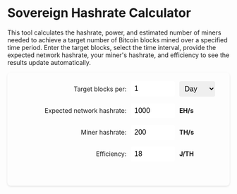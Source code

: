 # Sovereign Hashrate Calculator

This tool calculates the hashrate, power, and estimated number of miners needed to achieve a target number of Bitcoin blocks mined over a specified time period. 
Enter the target blocks, select the time interval, provide the expected network hashrate, your miner's hashrate, and efficiency to see the results update automatically.


<div class="hashrate-calculator-container">
    <div class="input-pair">
        <label for="blocks">Target blocks per:</label>
        <div class="input-group">
            <input type="number" id="blocks" value="1" min="1" oninput="calculateHashrate()" />
            <select id="interval" onchange="calculateHashrate()">
                <option value="day">Day</option>
                <option value="week">Week</option>
                <option value="month">Month</option>
                <option value="year">Year</option>
            </select>
        </div>
    </div>
    <div class="input-pair">
        <label for="networkHashrate">Expected network hashrate:</label>
        <div class="input-group">
            <input type="number" id="networkHashrate" value="1000" step="10" min="1" oninput="calculateHashrate()" />
            <span class="unit">EH/s</span>
        </div>
    </div>
    <div class="input-pair">
        <label for="minerHashrate">Miner hashrate:</label>
        <div class="input-group">
            <input type="number" id="minerHashrate" value="200" step="1" min="1" oninput="calculateHashrate()" />
            <span class="unit">TH/s</span>
        </div>
    </div>
    <div class="input-pair">
        <label for="efficiency">Efficiency:</label>
        <div class="input-group">
            <input type="number" id="efficiency" value="18" step="0.1" min="1" oninput="calculateHashrate()" />
            <span class="unit">J/TH</span>
        </div>
    </div>
    <div id="results"></div>
</div>

<style>
.hashrate-calculator-container {
    padding: 20px;
    background-color: var(--md-default-bg-color);
    border-radius: 8px;
    box-shadow: 0 2px 4px rgba(0,0,0,0.1);
    border: 1px solid var(--md-default-fg-color--light);
}
.hashrate-calculator-container .input-pair {
    display: flex;
    align-items: center;
    margin-bottom: 15px;
}
.hashrate-calculator-container label {
    text-align: right;
    width: 250px;
    margin-right: 10px;
    white-space: nowrap;
}
.hashrate-calculator-container .input-group {
    display: flex;
    align-items: center;
    gap: 10px;
}
.hashrate-calculator-container input,
.hashrate-calculator-container select {
    padding: 8px;
    border: 1px solid var(--md-default-fg-color--light);
    border-radius: 4px;
    font-size: 16px;
}
.hashrate-calculator-container input[type="number"] {
    width: 100px;
}
.hashrate-calculator-container .unit {
    font-weight: bold;
}
.hashrate-calculator-container #results {
    margin-top: 1em;
    background-color: var(--md-code-bg-color);
    padding: 10px;
    border-radius: 4px;
}
</style>

<script>
function calculateHashrate() {
  const blocks = parseFloat(document.getElementById('blocks').value);
  const interval = document.getElementById('interval').value;
  const networkHashrateEH = parseFloat(document.getElementById('networkHashrate').value);
  const minerTHs = parseFloat(document.getElementById('minerHashrate').value);
  const efficiency = parseFloat(document.getElementById('efficiency').value);
  const secondsPerBlock = 600;
  const intervalSeconds = {
    day: 86400,
    week: 604800,
    month: 2629746,
    year: 31556952
  };
  const totalTime = intervalSeconds[interval];
  const desiredBlocksPerSecond = blocks / totalTime;
  const baselineBlockRate = 1 / secondsPerBlock;
  const networkHashrateH = networkHashrateEH * 1e18;
  const requiredHashrateH = (desiredBlocksPerSecond / baselineBlockRate) * networkHashrateH;
  const requiredHashrateEH = requiredHashrateH / 1e18;
  const minerH = minerTHs * 1e12;
  const wattsPerMiner = minerTHs * efficiency;
  const totalMiners = requiredHashrateH / minerH;
  const totalWatts = totalMiners * wattsPerMiner;
  const totalMW = totalWatts / 1e6;
  document.getElementById('results').innerHTML = `
    <p><strong>Required Hashrate:</strong> ${requiredHashrateEH.toFixed(3)} EH/s</p>
    <p><strong>Estimated Power Required:</strong> ${totalMW.toFixed(2)} MW</p>
    <p><strong>Miners Needed:</strong> ${Math.ceil(totalMiners).toLocaleString()}</p>
    <p><small>Based on ${minerTHs} TH/s @ ${efficiency} J/TH per miner.</small></p>
  `;
}
window.onload = calculateHashrate;
</script>



















